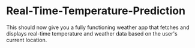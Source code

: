 # Real-Time-Temperature-Prediction
This should now give you a fully functioning weather app that fetches and displays real-time temperature and weather data based on the user's current location.
